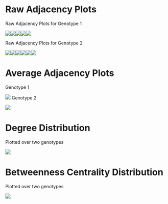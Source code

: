 Raw Adjacency Plots
===================

Raw Adjacency Plots for Genotype 1

![](Figs/unnamed-chunk-2-1.png)![](Figs/unnamed-chunk-2-2.png)![](Figs/unnamed-chunk-2-3.png)![](Figs/unnamed-chunk-2-4.png)![](Figs/unnamed-chunk-2-5.png)

Raw Adjacency Plots for Genotype 2

![](Figs/unnamed-chunk-3-1.png)![](Figs/unnamed-chunk-3-2.png)![](Figs/unnamed-chunk-3-3.png)![](Figs/unnamed-chunk-3-4.png)![](Figs/unnamed-chunk-3-5.png)![](Figs/unnamed-chunk-3-6.png)

Average Adjacency Plots
=======================

Genotype 1

![](Figs/unnamed-chunk-4-1.png) Genotype 2

![](Figs/unnamed-chunk-5-1.png)

Degree Distribution
===================

Plotted over two genotypes

![](Figs/unnamed-chunk-6-1.png)

Betweenness Centrality Distribution
===================================

Plotted over two genotypes

![](Figs/unnamed-chunk-7-1.png)
